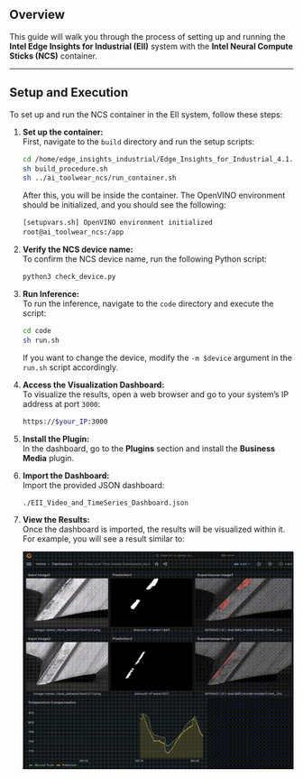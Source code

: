 ## Overview

This guide will walk you through the process of setting up and running the **Intel Edge Insights for Industrial (EII)** system with the **Intel Neural Compute Sticks (NCS)** container.

---

## Setup and Execution

To set up and run the NCS container in the EII system, follow these steps:

1. **Set up the container:**  
   First, navigate to the `build` directory and run the setup scripts:

    ```bash
    cd /home/edge_insights_industrial/Edge_Insights_for_Industrial_4.1.0/IEdgeInsights/build
    sh build_procedure.sh
    sh ../ai_toolwear_ncs/run_container.sh
    ```

   After this, you will be inside the container. The OpenVINO environment should be initialized, and you should see the following:

    ```bash
    [setupvars.sh] OpenVINO environment initialized
    root@ai_toolwear_ncs:/app
    ```

2. **Verify the NCS device name:**  
   To confirm the NCS device name, run the following Python script:

    ```bash
    python3 check_device.py
    ```

3. **Run Inference:**  
   To run the inference, navigate to the `code` directory and execute the script:

    ```bash
    cd code
    sh run.sh
    ```

   If you want to change the device, modify the `-m $device` argument in the `run.sh` script accordingly.

4. **Access the Visualization Dashboard:**  
   To visualize the results, open a web browser and go to your system’s IP address at port `3000`:

    ```bash
    https://$your_IP:3000
    ```

5. **Install the Plugin:**  
   In the dashboard, go to the **Plugins** section and install the **Business Media** plugin.

6. **Import the Dashboard:**  
   Import the provided JSON dashboard:

    ```bash
    ./EII_Video_and_TimeSeries_Dashboard.json
    ```

7. **View the Results:**  
   Once the dashboard is imported, the results will be visualized within it. For example, you will see a result similar to:

   ![Result GIF](dashboard.gif)

